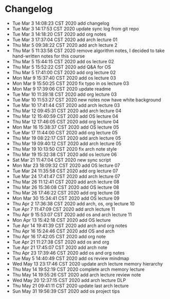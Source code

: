 # Changelog
* Tue Mar  3 14:08:23 CST 2020       add changelog
* Tue Mar  3 14:17:53 CST 2020       update sync log from git repo
* Tue Mar  3 14:18:20 CST 2020       add org notes
* Tue Mar  3 17:37:04 CST 2020       add arch lecture 01
* Thu Mar  5 09:38:22 CST 2020       add arch lecture 2
* Thu Mar  5 11:33:58 CST 2020       remove algorithm notes, I decided to take hand-written notes for this course
* Thu Mar  5 15:44:15 CST 2020       add os lecture 02
* Thu Mar  5 15:52:22 CST 2020       add Q&A for OS
* Thu Mar  5 17:41:00 CST 2020       add org lecture 02
* Mon Mar  9 15:37:40 CST 2020       add os lecture 03
* Mon Mar  9 15:50:25 CST 2020       fix typo in os lecture 03
* Mon Mar  9 17:39:06 CST 2020       update readme
* Tue Mar 10 11:39:18 CST 2020       add org lecture 03
* Tue Mar 10 11:53:27 CST 2020       new notes now have white background
* Tue Mar 10 17:41:44 CST 2020       add arch lecture 03
* Thu Mar 12 09:45:31 CST 2020       add arch lecture 04
* Thu Mar 12 15:40:59 CST 2020       add OS lecture 04
* Thu Mar 12 17:46:05 CST 2020       add org lecture 04
* Mon Mar 16 15:38:37 CST 2020       add OS lecture 05
* Tue Mar 17 11:44:00 CST 2020       add org lecture 05
* Thu Mar 19 08:22:17 CST 2020       add arch lecture 05
* Thu Mar 19 09:40:12 CST 2020       add arch lecture 05
* Thu Mar 19 10:13:50 CST 2020       fix arch note style
* Thu Mar 19 15:32:38 CST 2020       add os lecture 06
* Sat Mar 21 11:47:04 CST 2020       new sync script
* Mon Mar 23 18:09:32 CST 2020       add OS lecture 07
* Tue Mar 24 11:35:58 CST 2020       add org lecture 07
* Tue Mar 24 17:41:47 CST 2020       add arch lecture 07
* Thu Mar 26 11:12:41 CST 2020       add arch lecture 08
* Thu Mar 26 15:36:08 CST 2020       add OS lecture 08
* Thu Mar 26 17:46:22 CST 2020       add org lecture 08
* Mon Mar 30 15:34:41 CST 2020       add OS lecture 09
* Thu Apr  2 17:36:38 CST 2020       add arch, os, org lecture 10
* Tue Apr  7 11:47:09 CST 2020       add arch lecture 11
* Thu Apr  9 15:53:07 CST 2020       add os and arch lecture 11
* Mon Apr 13 15:42:18 CST 2020       add OS lecture
* Tue Apr 14 19:41:39 CST 2020       add arch and org notes
* Thu Apr 16 15:24:46 CST 2020       add OS and arch
* Thu Apr 16 17:42:05 CST 2020       add org note
* Tue Apr 21 11:27:38 CST 2020       add os and org
* Tue Apr 21 17:45:07 CST 2020       add arch note
* Thu Apr 23 17:39:46 CST 2020       add os and org notes
* Tue May  5 14:40:49 CST 2020       add os review mindmap
* Wed May 13 23:17:46 CST 2020       update arch lecture memory hierarchy
* Thu May 14 19:52:19 CST 2020       complete arch memory lecture
* Thu May 14 19:55:26 CST 2020       add arch lecture review note
* Wed May 20 12:37:15 CST 2020       add arch lecture DLP
* Thu May 21 09:41:11 CST 2020       update last arch lecture
* Sun May 31 19:56:39 CST 2020        add os project tips
